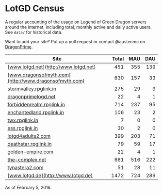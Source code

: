 # LotGD Census
A regular accounting of the usage on Legend of Green Dragon servers around the internet, including total, monthly active and daily active users. See `data/` for historical data.

Want to add your site? Put up a pull request or contact @austenmc on [DragonPrime](http://dragonprime.net).


Site | Total | MAU | DAU
--- | ---:| ---:| ---:
[www.lotgd.net](http://www.lotgd.net)|451|355|139
[www.dragonsofmyth.com](http://www.dragonsofmyth.com)|630|157|33
[stormvalley.rpglink.in](http://stormvalley.rpglink.in)|275|29|9
[dragonprimelogd.net](http://dragonprimelogd.net)|22|4|1
[forbiddenrealm.rpglink.in](http://forbiddenrealm.rpglink.in)|714|237|95
[enchantedland.rpglink.in](http://enchantedland.rpglink.in)|106|23|2
[twx.rpglink.in](http://twx.rpglink.in)|7|0|0
[ess.rpglink.in](http://ess.rpglink.in)|30|2|0
[lotgd4adults2.com](http://lotgd4adults2.com)|399|203|71
[deathstar.rpglink.in](http://deathstar.rpglink.in)|79|59|17
[golden-empire.com](http://golden-empire.com)|22|4|1
[the-complex.net](http://the-complex.net)|661|516|222
[tynastera2.com](http://tynastera2.com)|51|28|11
[www.lotgd.de](http://www.lotgd.de)|1472|724|289

As of February 5, 2016.
